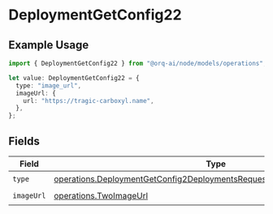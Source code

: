 # DeploymentGetConfig22

## Example Usage

```typescript
import { DeploymentGetConfig22 } from "@orq-ai/node/models/operations";

let value: DeploymentGetConfig22 = {
  type: "image_url",
  imageUrl: {
    url: "https://tragic-carboxyl.name",
  },
};
```

## Fields

| Field                                                                                                                                                                | Type                                                                                                                                                                 | Required                                                                                                                                                             | Description                                                                                                                                                          |
| -------------------------------------------------------------------------------------------------------------------------------------------------------------------- | -------------------------------------------------------------------------------------------------------------------------------------------------------------------- | -------------------------------------------------------------------------------------------------------------------------------------------------------------------- | -------------------------------------------------------------------------------------------------------------------------------------------------------------------- |
| `type`                                                                                                                                                               | [operations.DeploymentGetConfig2DeploymentsRequestRequestBodyMessagesType](../../models/operations/deploymentgetconfig2deploymentsrequestrequestbodymessagestype.md) | :heavy_check_mark:                                                                                                                                                   | N/A                                                                                                                                                                  |
| `imageUrl`                                                                                                                                                           | [operations.TwoImageUrl](../../models/operations/twoimageurl.md)                                                                                                     | :heavy_check_mark:                                                                                                                                                   | N/A                                                                                                                                                                  |